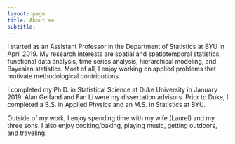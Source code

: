 ```yaml
---
layout: page
title: About me
subtitle:
---
```


I started as an Assistant Professor in the Department of Statistics at BYU in April 2019. My research interests are spatial and spatiotemporal statistics, functional data analysis, time series analysis, hierarchical modeling, and Bayesian statistics. Most of all, I enjoy working on applied problems that motivate methodological contributions.

I completed my Ph.D. in Statistical Science at Duke University in January 2019. Alan Gelfand and Fan Li were my dissertation advisors. Prior to Duke, I completed a B.S. in Applied Physics and an M.S. in Statistics at BYU. 

Outside of my work, I enjoy spending time with my wife (Laurel) and my three sons. I also enjoy cooking/baking, playing music, getting outdoors, and traveling.
